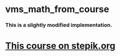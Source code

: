 # vms_math_from_course
### This is a slightly modified implementation.
# <a href="https://stepik.org/course/73618/promo">This course on stepik.org</a>

